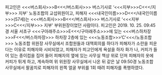 피고인은 <<<버스회사>>>B<<</버스회사>>> 버스기사로 ‘<<<지부>>>C<<</지부>>> 지부' 노동조합의 교섭위원이고, 피해자 <<<내국인이름>>>D<<</내국인이름>>>(57세)는 <<<버스회사>>>B<<</버스회사>>> 버스기사로 ‘<<<지부>>>C<<</지부>>> 지부' 부위원장이었던 사람이다.
피고인은 2019. 10. 25. 09:45경 서울 서초구 <<<구아래주소>>>E<<</구아래주소>>>에 있는 <<<버스하차장>>>F<<</버스하차장>>> 하차장 2층에 있는 <<<노동조합>>>‘C'<<</노동조합>>> 노동조합 위원장 사무실에서 조합원들과 대책회의를 하다가 피해자가 소란을 피운다는 이유로 피해자와 시비되었고, 피해자가 피고인에게 욕설을 하자 화가 나, 커피가 들어 있는 종이컵을 집어 들어 피해자의 옆에 있는 사무실 책상 위로 던져 피해자의 옷에 커피가 튀게 하고, 계속하여 위 위원장 사무실에서 나온 뒤 같은 날 09:50경 노동조합 사무실에서 팔꿈치로 피해자의 왼쪽 얼굴 부위를 1회 때려 피해자를 폭행하였다.